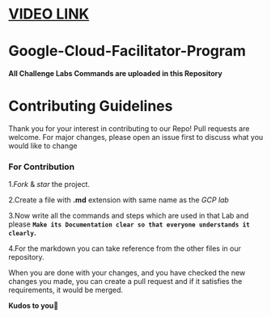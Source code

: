#  [VIDEO LINK](https://youtube.com/playlist?list=PL2ambAOfYA68XfMJ5tRTIUxwO7yQKavJQ)
  
# Google-Cloud-Facilitator-Program

**All Challenge Labs Commands are uploaded in this Repository**

# Contributing Guidelines
Thank you for your interest in contributing to our Repo! 
Pull requests are welcome. For major changes, please open an issue first to discuss what you would like to change
### For Contribution
1.*Fork* & *star* the project.

2.Create a file with **.md** extension with same name as the *GCP lab*

3.Now write all the commands and steps which are used in that Lab and please **`Make its Documentation clear so that everyone understands it clearly`.**

4.For the markdown you can take reference from the other files in our repository. 

When you are done with your changes, and you have checked the new changes you made, you can create a pull request and if it satisfies the requirements, it would be merged.

**Kudos to you**🎈
